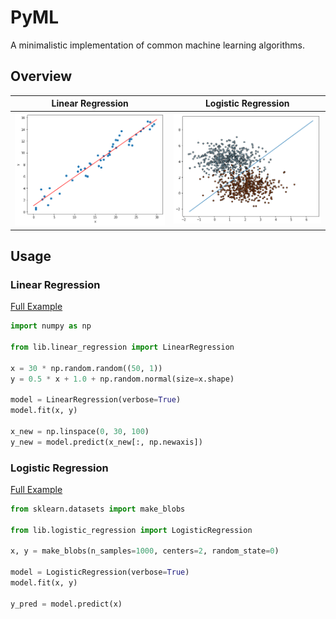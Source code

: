 # PyML

A minimalistic implementation of common machine learning algorithms.

## Overview

Linear Regression | Logistic Regression
:---: | :---:
![](images/linear_regression.png) | ![](images/logistic_regression.png)

## Usage

### Linear Regression

[Full Example](examples/linear_regression.ipynb)

```python
import numpy as np

from lib.linear_regression import LinearRegression

x = 30 * np.random.random((50, 1))
y = 0.5 * x + 1.0 + np.random.normal(size=x.shape)

model = LinearRegression(verbose=True)
model.fit(x, y)

x_new = np.linspace(0, 30, 100)
y_new = model.predict(x_new[:, np.newaxis])
```

### Logistic Regression

[Full Example](examples/logistic_regression.ipynb)

```python
from sklearn.datasets import make_blobs

from lib.logistic_regression import LogisticRegression

x, y = make_blobs(n_samples=1000, centers=2, random_state=0)

model = LogisticRegression(verbose=True)
model.fit(x, y)

y_pred = model.predict(x)
```
